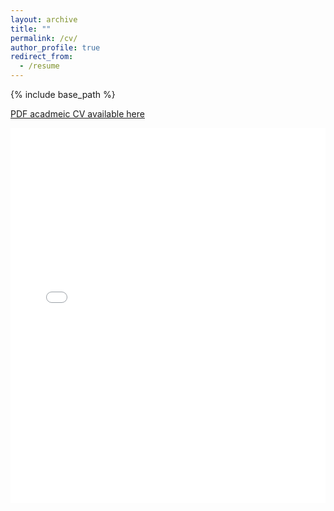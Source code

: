 ```yaml
---
layout: archive
title: ""
permalink: /cv/
author_profile: true
redirect_from:
  - /resume
---
```

{% include base_path %}

[PDF acadmeic CV available here](https://drive.google.com/file/d/1kyu4IS8D6-poNdZXpdzyOoLsF8RXqR9e/view?usp=sharing)

<iframe 
  src="/files/CV_2025_MDickau.pdf"
  width="100%" 
  height="600px"
  style="border: none;">
</iframe>



<!-- Education
======
* PhD in Geography, Urban and Environmental Studies, Concordia University, 2025 (expected)
* MSc in Geography, Urban and Environmental Studies, GitHub University, 2020 (fast-tracked to PhD)
* BA in Human Geography, Concordia University, 2018

Work experience
======
* October 2023 – Present: Student Researcher at ECCC - CCCS
  * Duties - developing a web applicaiton for users to visualize, explore and/or download fire weather projection data
  * Supervisor: Jermey Fyke

* Winter 2022: Undergraduate Lecturer
  * Introductory physical geography course
  * GEOG 272 – The Natural Environment: Air and Water

* 2018 - 2019: Research Assistant
  * CSIM Climate Lab at Concordia University
  * Duties – managing the development of emissions calculator web application
  * Supervisor: Damon Matthews

Skills
======
* Climate science
* Climate modelling
* Research
* Python
  * Data visualization, data science, and statistical data analysis
* Public speaking
  * Lectures, workshops, radio and TV interviews -->

